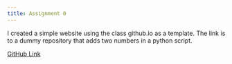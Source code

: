 ```yaml
---
title: Assignment 0
---
```


I created a simple website using the class github.io as a template. The link is to a dummy repository that adds two numbers in a python script.

[GitHub Link](https://github.com/jasonzhu03/jzhu33-assignment-0.git)
